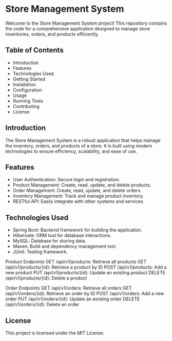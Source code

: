 # Store Management System
Welcome to the Store Management System project! This repository contains the code for a comprehensive application designed to manage store inventories, orders, and products efficiently.

## Table of Contents

- Introduction
- Features
- Technologies Used
- Getting Started
- Installation
- Configuration
- Usage
- Running Tests
- Contributing
- License

## Introduction
The Store Management System is a robust application that helps manage the inventory, orders, and products of a store. It is built using modern technologies to ensure efficiency, scalability, and ease of use.

## Features

- User Authentication: Secure login and registration.
- Product Management: Create, read, update, and delete products.
- Order Management: Create, read, update, and delete orders.
- Inventory Management: Track and manage product inventory.
- RESTful API: Easily integrate with other systems and services.

## Technologies Used
- Spring Boot: Backend framework for building the application.
- Hibernate: ORM tool for database interactions.
- MySQL: Database for storing data.
- Maven: Build and dependency management tool.
- JUnit: Testing framework.


Product Endpoints
GET /api/v1/products: Retrieve all products
GET /api/v1/products/{id}: Retrieve a product by ID
POST /api/v1/products: Add a new product
PUT /api/v1/products/{id}: Update an existing product
DELETE /api/v1/products/{id}: Delete a product

Order Endpoints
GET /api/v1/orders: Retrieve all orders
GET /api/v1/orders/{id}: Retrieve an order by ID
POST /api/v1/orders: Add a new order
PUT /api/v1/orders/{id}: Update an existing order
DELETE /api/v1/orders/{id}: Delete an order

## License
This project is licensed under the MIT License.
